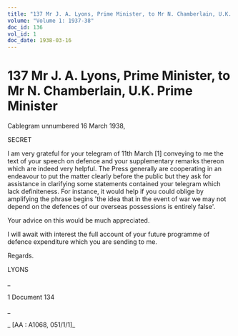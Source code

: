 ```yaml
---
title: "137 Mr J. A. Lyons, Prime Minister, to Mr N. Chamberlain, U.K. Prime Minister"
volume: "Volume 1: 1937-38"
doc_id: 136
vol_id: 1
doc_date: 1938-03-16
---
```


# 137 Mr J. A. Lyons, Prime Minister, to Mr N. Chamberlain, U.K. Prime Minister

Cablegram unnumbered 16 March 1938,

SECRET

I am very grateful for your telegram of 11th March [1] conveying to me the text of your speech on defence and your supplementary remarks thereon which are indeed very helpful. The Press generally are cooperating in an endeavour to put the matter clearly before the public but they ask for assistance in clarifying some statements contained your telegram which lack definiteness. For instance, it would help if you could oblige by amplifying the phrase begins 'the idea that in the event of war we may not depend on the defences of our overseas possessions is entirely false'.

Your advice on this would be much appreciated.

I will await with interest the full account of your future programme of defence expenditure which you are sending to me.

Regards.

LYONS

_

1 Document 134

_

_ [AA : A1068, 051/1/1]_
